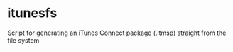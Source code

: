 itunesfs
========

Script for generating an iTunes Connect package (.itmsp) straight from the file system
